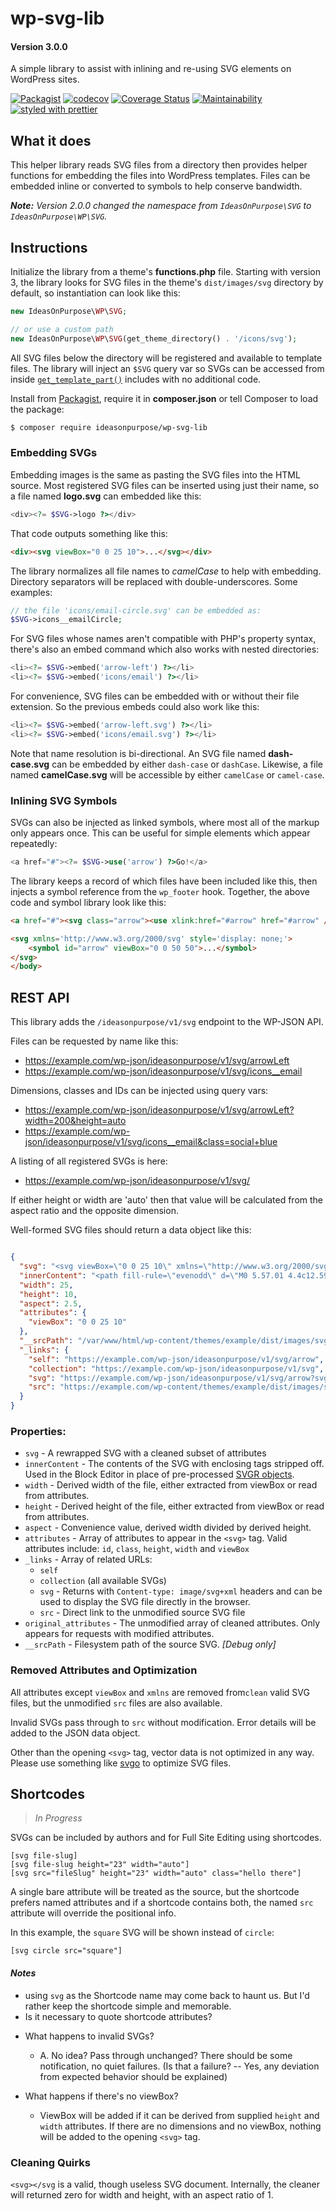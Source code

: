 # wp-svg-lib

#### Version 3.0.0

A simple library to assist with inlining and re-using SVG elements on WordPress sites.

[![Packagist](https://badgen.net/packagist/v/ideasonpurpose/wp-svg-lib)](https://packagist.org/packages/ideasonpurpose/wp-svg-lib)
[![codecov](https://codecov.io/gh/ideasonpurpose/wp-svg-lib/branch/master/graph/badge.svg)](https://codecov.io/gh/ideasonpurpose/wp-svg-lib)
[![Coverage Status](https://coveralls.io/repos/github/ideasonpurpose/wp-svg-lib/badge.svg)](https://coveralls.io/github/ideasonpurpose/wp-svg-lib)
[![Maintainability](https://api.codeclimate.com/v1/badges/c5828971734cecd15cd0/maintainability)](https://codeclimate.com/github/ideasonpurpose/wp-svg-lib/maintainability)
[![styled with prettier](https://img.shields.io/badge/styled_with-prettier-ff69b4.svg)](https://github.com/prettier/prettier)

## What it does

This helper library reads SVG files from a directory then provides helper functions for embedding the files into WordPress templates. Files can be embedded inline or converted to symbols to help conserve bandwidth.

_**Note:** Version 2.0.0 changed the namespace from `IdeasOnPurpose\SVG` to `IdeasOnPurpose\WP\SVG`._

## Instructions

Initialize the library from a theme's **functions.php** file. Starting with version 3, the library looks for SVG files in the theme's `dist/images/svg` directory by default, so instantiation can look like this:

```php
new IdeasOnPurpose\WP\SVG;

// or use a custom path
new IdeasOnPurpose\WP\SVG(get_theme_directory() . '/icons/svg');
```

All SVG files below the directory will be registered and available to template files. The library will inject an `$SVG` query var so SVGs can be accessed from inside [`get_template_part()`][gtp] includes with no additional code.

Install from [Packagist](https://packagist.org/packages/ideasonpurpose/wp-svg-lib), require it in **composer.json** or tell Composer to load the package:

```bash
$ composer require ideasonpurpose/wp-svg-lib
```

### Embedding SVGs

Embedding images is the same as pasting the SVG files into the HTML source. Most registered SVG files can be inserted using just their name, so a file named **logo.svg** can embedded like this:

```php
<div><?= $SVG->logo ?></div>
```

That code outputs something like this:

```html
<div><svg viewBox="0 0 25 10">...</svg></div>
```

The library normalizes all file names to _camelCase_ to help with embedding. Directory separators will be replaced with double-underscores. Some examples:

```php
// the file 'icons/email-circle.svg' can be embedded as:
$SVG->icons__emailCircle;
```

For SVG files whose names aren't compatible with PHP's property syntax, there's also an embed command which also works with nested directories:

```php
<li><?= $SVG->embed('arrow-left') ?></li>
<li><?= $SVG->embed('icons/email') ?></li>
```

For convenience, SVG files can be embedded with or without their file extension. So the previous embeds could also work like this:

```php
<li><?= $SVG->embed('arrow-left.svg') ?></li>
<li><?= $SVG->embed('icons/email.svg') ?></li>
```

Note that name resolution is bi-directional. An SVG file named **dash-case.svg** can be embedded by either `dash-case` or `dashCase`. Likewise, a file named **camelCase.svg** will be accessible by either `camelCase` or `camel-case`.

### Inlining SVG Symbols

SVGs can also be injected as linked symbols, where most all of the markup only appears once. This can be useful for simple elements which appear repeatedly:

```php
<a href="#"><?= $SVG->use('arrow') ?>Go!</a>
```

The library keeps a record of which files have been included like this, then injects a symbol reference from the `wp_footer` hook. Together, the above code and symbol library look like this:

```html
<a href="#"><svg class="arrow"><use xlink:href="#arrow" href="#arrow" /></svg>Go!</a>

<svg xmlns='http://www.w3.org/2000/svg' style='display: none;'>
    <symbol id="arrow" viewBox="0 0 50 50">...</symbol>
</svg>
</body>
```

## REST API

This library adds the `/ideasonpurpose/v1/svg` endpoint to the WP-JSON API.

Files can be requested by name like this:

- https://example.com/wp-json/ideasonpurpose/v1/svg/arrowLeft
- https://example.com/wp-json/ideasonpurpose/v1/svg/icons__email

Dimensions, classes and IDs can be injected using query vars:

- https://example.com/wp-json/ideasonpurpose/v1/svg/arrowLeft?width=200&height=auto
- https://example.com/wp-json/ideasonpurpose/v1/svg/icons__email&class=social+blue

A listing of all registered SVGs is here:

- https://example.com/wp-json/ideasonpurpose/v1/svg/

If either height or width are 'auto' then that value will be calculated from the aspect ratio and the opposite dimension.

Well-formed SVG files should return a data object like this:

```json

{
  "svg": "<svg viewBox=\"0 0 25 10\" xmlns=\"http://www.w3.org/2000/svg\"><path fill-rule=\"evenodd\" d=\"M0 5.57.01 4.4c12.59.08 18.84.08 18.77 0V0L25 4.99 18.77 10l.01-4.43H0Z\"/>\n</svg>",
  "innerContent": "<path fill-rule=\"evenodd\" d=\"M0 5.57.01 4.4c12.59.08 18.84.08 18.77 0V0L25 4.99 18.77 10l.01-4.43H0Z\"/>\n",
  "width": 25,
  "height": 10,
  "aspect": 2.5,
  "attributes": {
    "viewBox": "0 0 25 10"
  },
  "__srcPath": "/var/www/html/wp-content/themes/example/dist/images/svg/arrow.svg",
  "_links": {
    "self": "https://example.com/wp-json/ideasonpurpose/v1/svg/arrow",
    "collection": "https://example.com/wp-json/ideasonpurpose/v1/svg",
    "svg": "https://example.com/wp-json/ideasonpurpose/v1/svg/arrow?svg=1",
    "src": "https://example.com/wp-content/themes/example/dist/images/svg/arrow.svg"
  }
}
```

### Properties:

* `svg` - A rewrapped SVG with a cleaned subset of attributes
* `innerContent` - The contents of the SVG with enclosing tags stripped off. Used in the Block Editor in place of pre-processed [SVGR objects](https://react-svgr.com/docs/what-is-svgr/). 
* `width` - Derived width of the file, either extracted from viewBox or read from attributes.
* `height` - Derived height of the file, either extracted from viewBox or read from attributes.
* `aspect` - Convenience value, derived width divided by derived height. 
* `attributes` - Array of attributes to appear in the `<svg>` tag. Valid attributes include: `id`, `class`, `height`, `width` and `viewBox`
* `_links` - Array of related URLs:
  * `self`
  * `collection` (all available SVGs)
  * `svg` - Returns with `Content-type: image/svg+xml` headers and can be used to display the SVG file directly in the browser.
  * `src` - Direct link to the unmodified source SVG file
* `original_attributes` - The unmodified array of cleaned attributes. Only appears for requests with modified attributes. 
* `__srcPath` - Filesystem path of the source SVG. _[Debug only]_ 


### Removed Attributes and Optimization

All attributes except `viewBox` and `xmlns` are removed from`clean` valid SVG files, but the unmodified `src` files are also available.

Invalid SVGs pass through to `src` without modification. Error details will be added to the JSON data object.

Other than the opening `<svg>` tag, vector data is not optimized in any way. Please use something like [svgo][] to optimize SVG files.

## Shortcodes

> _In Progress_

SVGs can be included by authors and for Full Site Editing using shortcodes.

```
[svg file-slug]
[svg file-slug height="23" width="auto"]
[svg src="fileSlug" height="23" width="auto" class="hello there"]
```

A single bare attribute will be treated as the source, but the shortcode prefers named attributes and if a shortcode contains both, the named `src` attribute will override the positional info.

In this example, the `square` SVG will be shown instead of `circle`:

```
[svg circle src="square"]
```

#### _Notes_

- using `svg` as the Shortcode name may come back to haunt us. But I'd rather keep the shortcode simple and memorable.
- Is it necessary to quote shortcode attributes?

* What happens to invalid SVGs?

  - A. No idea? Pass through unchanged?
    There should be some notification, no quiet failures.
    (Is that a failure? -- Yes, any deviation from expected behavior should be explained)

* What happens if there's no viewBox?
  - ViewBox will be added if it can be derived from supplied `height` and `width` attributes. If there are no dimensions and no viewBox, nothing will be added to the opening `<svg>` tag.

### Cleaning Quirks

`<svg></svg` is a valid, though useless SVG document. Internally, the cleaner will returned zero for width and height, with an aspect ratio of 1.

[svgo]: https://www.npmjs.com/package/svgo
[docker-build]: https://github.com/ideasonpurpose/docker-build
[gtp]: https://developer.wordpress.org/reference/functions/get_template_part/
